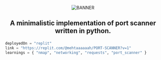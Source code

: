 <p align="center">
  <img src="https://user-images.githubusercontent.com/77505989/215258376-187f24bb-428b-49d8-806e-e4536d3c886c.png" alt="BANNER" />
</p>

<h2>
  <p align="center">
    A minimalistic implementation of port scanner written in python.
  </p>
</h2>

```py
deployedOn = "replit"
link = "https://replit.com/@mehtaaaaaah/PORT-SCANNER?v=1"
learnings = { "nmap", "networking", "requests", "port_scanner" }
```

